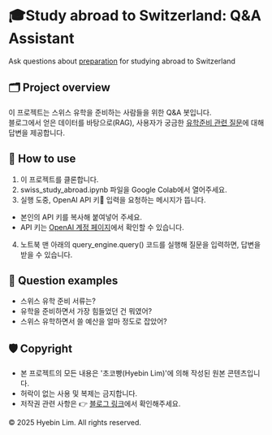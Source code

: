 # 🎓Study abroad to Switzerland: Q&A Assistant
Ask questions about <ins>preparation</ins> for studying abroad to Switzerland

## 🗂️ Project overview
이 프로젝트는 스위스 유학을 준비하는 사람들을 위한 Q&A 봇입니다.  
블로그에서 얻은 데이터를 바탕으로(RAG), 사용자가 궁금한 <ins>유학준비 관련 질문</ins>에 대해 답변을 제공합니다.  

## 🚀 How to use
1. 이 프로젝트를 클론합니다.
2. swiss_study_abroad.ipynb 파일을 Google Colab에서 열어주세요.
3. 실행 도중, OpenAI API 키🔑 입력을 요청하는 메시지가 뜹니다.
  - 본인의 API 키를 복사해 붙여넣어 주세요.
  - API 키는 [OpenAI 계정 페이지](https://platform.openai.com/api-keys)에서 확인할 수 있습니다.
4. 노트북 맨 아래의 query_engine.query() 코드를 실행해 질문을 입력하면, 답변을 받을 수 있습니다.

## 💬 Question examples
- 스위스 유학 준비 서류는?
- 유학을 준비하면서 가장 힘들었던 건 뭐였어?
- 스위스 유학하면서 쓸 예산을 얼마 정도로 잡았어?

## 🛡️ Copyright
- 본 프로젝트의 모든 내용은 '초코빵(Hyebin Lim)'에 의해 작성된 원본 콘텐츠입니다.
- 허락이 없는 사용 및 복제는 금지합니다.
- 저작권 관련 사항은 👉 [블로그 링크](https://blog.naver.com/imyourbest)에서 확인해주세요.

© 2025 Hyebin Lim. All rights reserved.
